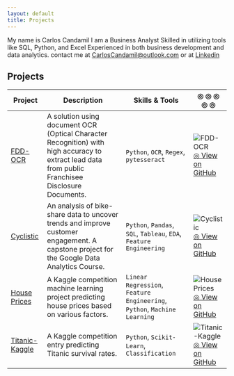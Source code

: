 ```yaml
---
layout: default
title: Projects
---
```


My name is Carlos Candamil I am a Business Analyst Skilled in utilizing tools like SQL, Python, and Excel Experienced in both business development and data analytics. contact me at CarlosCandamil@outlook.com or at [Linkedin](https://www.linkedin.com/in/carlos-candamil-14375624/)

## Projects  

| Project         | Description                          | Skills & Tools                   | ◎ ◎ ◎ ◎ ◎  |
|------------------|--------------------------------------|-----------------------------------|------------------------------------|
| [FDD-OCR](projects/FDD-OCR/README.md)    | A solution using document OCR (Optical Character Recognition) with high accuracy to extract lead data from public Franchisee Disclosure Documents. | `Python`, `OCR`, `Regex`, `pytesseract` | ![FDD-OCR](projects/FDD-OCR/Image.png) <br> [◎ View on GitHub](https://github.com/CarlosCandamil/FDD-OCR) |
| [Cyclistic](projects/Cyclistic/README.md) | An analysis of bike-share data to uncover trends and improve customer engagement. A capstone project for the Google Data Analytics Course. | `Python`, `Pandas`, `SQL`, `Tableau`, `EDA`, `Feature Engineering` | ![Cyclistic](projects/Cyclistic/Dashboard2.png) <br> [◎ View on GitHub](https://github.com/CarlosCandamil/Cyclistic) |
| [House Prices](projects/House_Prices/README.md) | A Kaggle competition machine learning project predicting house prices based on various factors. | `Linear Regression`, `Feature Engineering`, `Python`, `Machine Learning` | ![House Prices](projects/House_Prices/Houses_20pc_files/Houses_20pc_22_1.png) <br> [◎ View on GitHub](https://github.com/CarlosCandamil/House_Prices) |
| [Titanic-Kaggle](projects/Titanic-Kaggle/README.md) | A Kaggle competition entry predicting Titanic survival rates. | `Python`, `Scikit-Learn`, `Classification` | ![Titanic-Kaggle](projects/Titanic-Kaggle/image.jpg) <br> [◎ View on GitHub](https://github.com/CarlosCandamil/Titanic-Kaggle) |
